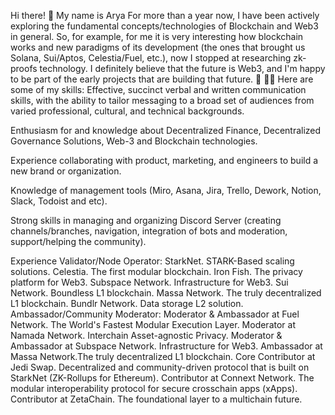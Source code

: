Hi there! 👋 My name is Arya
For more than a year now, I have been actively exploring the fundamental concepts/technologies of Blockchain and Web3 in general. So, for example, for me it is very interesting how blockchain works and new paradigms of its development (the ones that brought us Solana, Sui/Aptos, Celestia/Fuel, etc.), now I stopped at researching zk-proofs technology.
I definitely believe that the future is Web3, and I'm happy to be part of the early projects that are building that future. 🚀
👨‍💻 Here are some of my skills:
Effective, succinct verbal and written communication skills, with the ability to tailor messaging to a broad set of audiences from varied professional, cultural, and technical backgrounds.

Enthusiasm for and knowledge about Decentralized Finance, Decentralized Governance Solutions, Web-3 and Blockchain technologies.

Experience collaborating with product, marketing, and engineers to build a new brand or organization.

Knowledge of management tools (Miro, Asana, Jira, Trello, Dework, Notion, Slack, Todoist and etc).

Strong skills in managing and organizing Discord Server (creating channels/branches, navigation, integration of bots and moderation, support/helping the community).

Experience
Validator/Node Operator:
StarkNet. STARK-Based scaling solutions.
Celestia. The first modular blockchain.
Iron Fish. The privacy platform for Web3.
Subspace Network. Infrastructure for Web3.
Sui Network. Boundless L1 blockchain.
Massa Network. The truly decentralized L1 blockchain.
Bundlr Network. Data storage L2 solution.
Ambassador/Community Moderator:
Moderator & Ambassador at Fuel Network. The World's Fastest Modular Execution Layer.
Moderator at Namada Network. Interchain Asset-agnostic Privacy.
Moderator & Ambassador at Subspace Network. Infrastructure for Web3.
Ambassador at Massa Network.The truly decentralized L1 blockchain.
Core Contributor at Jedi Swap. Decentralized and community-driven protocol that is built on StarkNet (ZK-Rollups for Ethereum).
Contributor at Connext Network. The modular interoperability protocol for secure crosschain apps (xApps).
Contributor at ZetaChain. The foundational layer to a multichain future.
